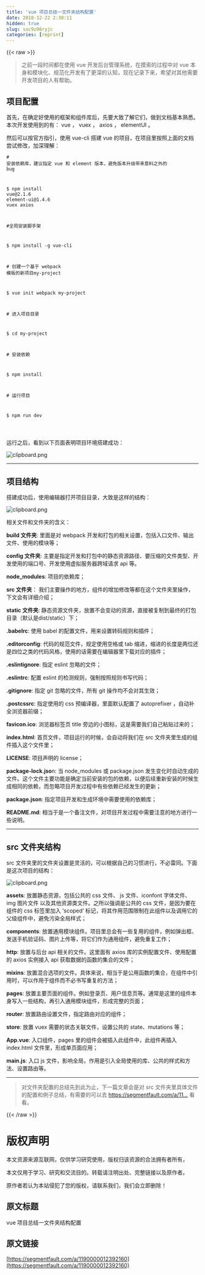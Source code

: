 ```yaml
---
title: 'vue 项目总结一文件夹结构配置' 
date: 2018-12-22 2:30:11
hidden: true
slug: sxc9z06ryjc
categories: [reprint]
---
```


{{< raw >}}

                    
<blockquote>之前一段时间都在使用 vue 开发后台管理系统，在摸索的过程中对 vue 本身和模块化、规范化开发有了更深的认知，现在记录下来，希望对其他需要开发项目的人有帮助。</blockquote>
<h2 id="articleHeader0">项目配置</h2>
<p>首先，在确定好使用的框架和组件库后，先要大致了解它们，做到文档基本熟悉。本次开发使用到的有： vue ， vuex ， axios ， elementUI 。 </p>
<p>然后可以按官方指引，使用 vue-cli 搭建 vue 的项目，在项目里按照上面的文档尝试修改，加深理解：</p>
<div class="widget-codetool" style="display:none;">
      <div class="widget-codetool--inner">
      <span class="selectCode code-tool" data-toggle="tooltip" data-placement="top" title="" data-original-title="全选"></span>
      <span type="button" class="copyCode code-tool" data-toggle="tooltip" data-placement="top" data-clipboard-text="# 安装依赖库，建议指定 vue 和 element 版本，避免版本升级带来意料之外的 bug

$ npm install vue@2.1.6  element-ui@1.4.6 vuex axios

#全局安装脚手架

$ npm install -g vue-cli 

# 创建一个基于 webpack 模板的新项目my-project

$ vue init webpack my-project

# 进入项目目录

$ cd my-project

# 安装依赖

$ npm install

# 运行项目

$ npm run dev

" title="" data-original-title="复制"></span>
      <span type="button" class="saveToNote code-tool" data-toggle="tooltip" data-placement="top" title="" data-original-title="放进笔记"></span>
      </div>
      </div><pre class="hljs elixir"><code><span class="hljs-comment"># 安装依赖库，建议指定 vue 和 element 版本，避免版本升级带来意料之外的 bug</span>

<span class="hljs-variable">$ </span>npm install vue<span class="hljs-variable">@2</span>.<span class="hljs-number">1.6</span>  element-ui<span class="hljs-variable">@1</span>.<span class="hljs-number">4.6</span> vuex axios

<span class="hljs-comment">#全局安装脚手架</span>

<span class="hljs-variable">$ </span>npm install -g vue-cli 

<span class="hljs-comment"># 创建一个基于 webpack 模板的新项目my-project</span>

<span class="hljs-variable">$ </span>vue init webpack my-project

<span class="hljs-comment"># 进入项目目录</span>

<span class="hljs-variable">$ </span>cd my-project

<span class="hljs-comment"># 安装依赖</span>

<span class="hljs-variable">$ </span>npm install

<span class="hljs-comment"># 运行项目</span>

<span class="hljs-variable">$ </span>npm run dev

</code></pre>
<p>运行之后，看到以下页面表明项目环境搭建成功：</p>
<p><span class="img-wrap"><img data-src="/img/bVZ9Rq?w=700&amp;h=575" src="https://static.alili.tech/img/bVZ9Rq?w=700&amp;h=575" alt="clipboard.png" title="clipboard.png" style="cursor: pointer; display: inline;"></span></p>
<hr>
<h2 id="articleHeader1">项目结构</h2>
<p>搭建成功后，使用编辑器打开项目目录，大致是这样的结构：</p>
<p><span class="img-wrap"><img data-src="/img/bVZ9TA?w=262&amp;h=392" src="https://static.alili.tech/img/bVZ9TA?w=262&amp;h=392" alt="clipboard.png" title="clipboard.png" style="cursor: pointer; display: inline;"></span></p>
<p>相关文件和文件夹的含义：</p>
<p><strong>build 文件夹</strong>: 里面是对 webpack 开发和打包的相关设置，包括入口文件、输出文件、使用的模块等；</p>
<p><strong>config 文件夹</strong>: 主要是指定开发和打包中的静态资源路径、要压缩的文件类型、开发使用的端口号、开发使用虚拟服务器跨域请求 api 等。</p>
<p><strong>node_modules</strong>: 项目的依赖库；</p>
<p><strong>src 文件夹</strong>： 我们主要操作的地方，组件的增加修改等都在这个文件夹里操作，下文会有详细介绍；</p>
<p><strong>static 文件夹</strong>: 静态资源文件夹，放置不会变动的资源，直接被复制到最终的打包目录（默认是dist/static）下；</p>
<p><strong>.babelrc</strong>: 使用 babel 的配置文件，用来设置转码规则和插件；</p>
<p><strong>.editorconfig</strong>: 代码的规范文件，规定使用空格或 tab 缩进，缩进的长度是两位还是四位之类的代码风格，使用的话需要在编辑器里下载对应的插件；</p>
<p><strong>.eslintignore</strong>: 指定 eslint 忽略的文件；</p>
<p><strong>.eslintrc</strong>: 配置 eslint 的检测规则，强制按照规则书写代码；</p>
<p><strong>.gitignore</strong>: 指定 git 忽略的文件，所有 git 操作均不会对其生效；</p>
<p><strong>.postcssrc</strong>: 指定使用的 css 预编译器，里面默认配置了 autoprefixer ，自动补全浏览器前缀；</p>
<p><strong>favicon.ico</strong>: 浏览器标签页 title 旁边的小图标，这是需要我们自己粘贴过来的；</p>
<p><strong>index.html</strong>: 首页文件，项目运行的时候，会自动将我们在 src 文件夹里生成的组件插入这个文件里；</p>
<p><strong>LICENSE</strong>: 项目声明的 license；</p>
<p><strong>package-lock.jso</strong>n: 当 node_modules 或 package.json 发生变化时自动生成的文件。这个文件主要功能是确定当前安装的包的依赖，以便后续重新安装的时候生成相同的依赖，而忽略项目开发过程中有些依赖已经发生的更新；</p>
<p><strong>package.json</strong>: 指定项目开发和生成环境中需要使用的依赖库；</p>
<p><strong>README.md</strong>: 相当于是一个备注文件，对项目开发过程中需要注意的地方进行一些说明。</p>
<hr>
<h2 id="articleHeader2">src 文件夹结构</h2>
<p>src 文件夹里的文件夹设置是灵活的，可以根据自己的习惯进行，不必雷同。下面是这次项目的结构：</p>
<p><span class="img-wrap"><img data-src="/img/bVZ9U3?w=260&amp;h=223" src="https://static.alili.tech/img/bVZ9U3?w=260&amp;h=223" alt="clipboard.png" title="clipboard.png" style="cursor: pointer; display: inline;"></span></p>
<p><strong>assets</strong>: 放置静态资源，包括公共的 css 文件、 js 文件、iconfont 字体文件、img 图片文件 以及其他资源类文件。之所以强调是公共的 css 文件，是因为要在组件的 css 标签里加入 ‘scoped‘ 标记，将其作用范围限制在此组件以及调用它的父级组件中，避免污染全局样式；</p>
<p><strong>components</strong>: 放置通用模块组件。项目里总会有一些复用的组件，例如弹出框、发送手机验证码、图片上传等，将它们作为通用组件，避免重复工作；</p>
<p><strong>http</strong>: 放置与后台 api 相关的文件。这里面有 axios 库的实例配置文件、使用配置的 axios 实例接入 api 获取数据的函数的集合的文件；</p>
<p><strong>mixins</strong>: 放置混合选项的文件。具体来说，相当于是公用函数的集合，在组件中引用时，可以作用于组件而不必书写重复的方法；</p>
<p><strong>pages</strong>: 放置主要页面的组件。例如登录页、用户信息页等。通常是这里的组件本身写入一些结构，再引入通用模块组件，形成完整的页面；</p>
<p><strong>router</strong>: 放置路由设置文件，指定路由对应的组件；</p>
<p><strong>store</strong>: 放置 vuex 需要的状态关联文件，设置公共的 state、mutations 等；</p>
<p><strong>App.vue</strong>: 入口组件，pages 里的组件会被插入此组件中，此组件再插入 index.html 文件里，形成单页面应用；</p>
<p><strong>main.js</strong>: 入口 js 文件，影响全局，作用是引入全局使用的库、公共的样式和方法、设置路由等。</p>
<hr>
<blockquote>对文件夹配置的总结先到此为止，下一篇文章会是对 src 文件夹里具体文件的配置和例子总结，有需要的可以去 <a href="https://segmentfault.com/a/1190000012410259?_ea=2993723">https://segmentfault.com/a/11...</a> 看看。</blockquote>

                
{{< /raw >}}

# 版权声明
本文资源来源互联网，仅供学习研究使用，版权归该资源的合法拥有者所有，

本文仅用于学习、研究和交流目的。转载请注明出处、完整链接以及原作者。

原作者若认为本站侵犯了您的版权，请联系我们，我们会立即删除！

## 原文标题
vue 项目总结一文件夹结构配置

## 原文链接
[https://segmentfault.com/a/1190000012392160](https://segmentfault.com/a/1190000012392160)

